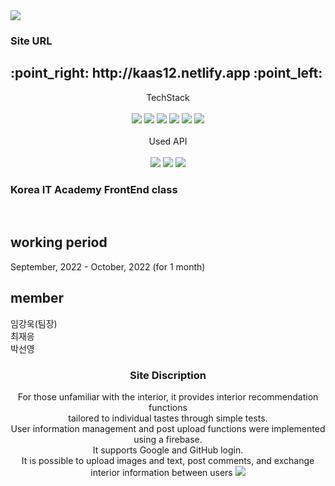 <!-- siteurl:
kaas12.netlify.app
npm install -g create-react-app
npm install -g firebase-tools 
npm install --global yarn
npm install —save react react-dom
npm i bootstrap@5.2.1
npm install reactstrap react react-dom
npm install styled-components
npm i --save @fortawesome/fontawesome-svg-core
npm i @fortawesome/free-solid-svg-icons @fortawesome/free-regular-svg-icons @fortawesome/free-brands-svg-icons
node_modules의 RevealBase.js 에서 componentWillReceiveProps를 componentDidUpdate로 변경
 -->
<img src="https://capsule-render.vercel.app/api?type=waving&color=auto&height=200&section=header&text=니집내집&fontSize=90&animation=fadeIn&fontColor=cccccc">
</img>
<h3>Site URL <br /> <h3>
 <h2> :point_right: http://kaas12.netlify.app :point_left: </h2>
 
<div align="center">
TechStack <br /><br />
<img src="https://img.shields.io/badge/React-61DAFB?style=flat-square&logo=React&logoColor=white"/>
<img src="https://img.shields.io/badge/Firebase-FFCA28?style=flat-square&logo=firebase&logoColor=white"/>
<img src="https://img.shields.io/badge/Javascript-F7DF1E?style=flat-square&logo=Javascript&logoColor=white"/>
<img src="https://img.shields.io/badge/Sass-CC6699?style=flat-square&logo=Sass&logoColor=white"/>
<img src="https://img.shields.io/badge/HTML5-E34F26?style=flat-square&logo=HTML5&logoColor=white"/>
<img src="https://img.shields.io/badge/CSS3-1572B6?style=flat-square&logo=CSS3&logoColor=white"/>
<br /><br />
 Used API<br /><br />
<img src="https://img.shields.io/badge/Swiper-6332F6?style=flat-square&logo=Swiper&logoColor=white"/>
<img src="https://img.shields.io/badge/React Router-CA4245?style=flat-square&logo=React Router&logoColor=white"/>
 <img src="https://img.shields.io/badge/styled components-DB7093?style=flat-square&logo=styled-components&logoColor=white"/>
 

</div>

<div align="left">
 <h3> Korea IT Academy FrontEnd class</h3><br />
 <h2 color="blue"> working period </h2>
 September, 2022 - October, 2022 (for 1 month)<br />
 <h2 color="blue"> member </h2>
 임강욱(팀장)<br />
 최재응<br />
 박선영
 
 </div>
 
 <div align="center">
 <h3 color="blue" > Site Discription </h3>
 For those unfamiliar with the interior, it provides interior recommendation functions
<br />
 tailored to individual tastes through simple tests.
<br />
 User information management and post upload functions were implemented using a firebase.
<br />
 It supports Google and GitHub login.
<br />
 It is possible to upload images and text, post comments, and exchange interior information between users 
 
 <img src="https://capsule-render.vercel.app/api?type=waving&color=auto&height=200&section=footer">
